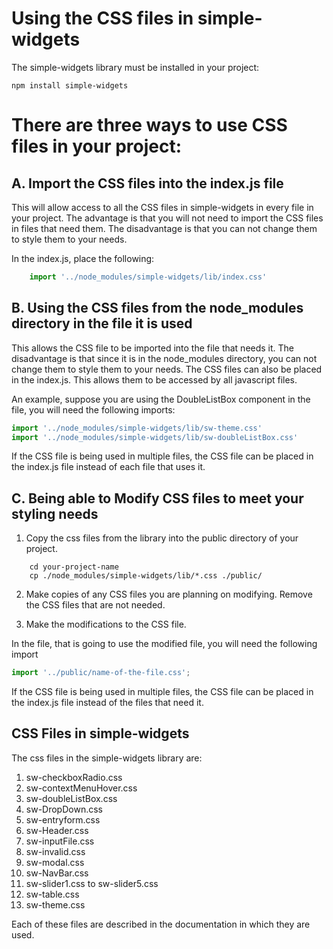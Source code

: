 # Using the CSS files in simple-widgets

The simple-widgets library must be installed in your project:

```
npm install simple-widgets
```

# There are three ways to use CSS files in your project:

## A. Import the CSS files into the index.js file

This will allow access to all the CSS files in simple-widgets in every file in your project.
The advantage is that you will not need to import the CSS files in files that need them.
The disadvantage is that you can not change them to style them to your needs.

In the index.js, place the following:
```js
    import '../node_modules/simple-widgets/lib/index.css'
```

## B. Using the CSS files from the node_modules directory in the file it is used

This allows the CSS file to be imported into the file that needs it.  The disadvantage is that since it is in the node_modules directory, you can not change them to style them to your needs.  The CSS files can also be placed in the index.js.  This allows them to be accessed by all javascript files.

An example, suppose you are using the DoubleListBox component in the file, you will need the following imports:

```javascript
import '../node_modules/simple-widgets/lib/sw-theme.css'
import '../node_modules/simple-widgets/lib/sw-doubleListBox.css'
```

If the CSS file is being used in multiple files, the CSS file can be placed in the index.js file instead of each file that uses it.

## C. Being able to Modify CSS files to meet your styling needs

1.  Copy the css files from the library into the public directory of your project.  
```
    cd your-project-name
    cp ./node_modules/simple-widgets/lib/*.css ./public/
```

2.  Make copies of any CSS files you are planning on modifying.  Remove the CSS files that are not needed.

3.  Make the modifications to the CSS file.

In the file, that is going to use the modified file, you will need the following import

```javascript
import '../public/name-of-the-file.css';
```

If the CSS file is being used in multiple files, the CSS file can be placed in the index.js file instead of the files that need it.

## CSS Files in simple-widgets

The css files in the simple-widgets library are:

1. sw-checkboxRadio.css
2. sw-contextMenuHover.css
3. sw-doubleListBox.css
4. sw-DropDown.css
5. sw-entryform.css
6. sw-Header.css
7. sw-inputFile.css
8. sw-invalid.css
9. sw-modal.css
10. sw-NavBar.css
11. sw-slider1.css to sw-slider5.css
12. sw-table.css
13. sw-theme.css

Each of these files are described in the documentation in which they are used.
